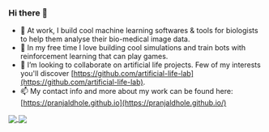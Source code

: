 ### Hi there 👋

<!--
**pranjaldhole/pranjaldhole** is a ✨ _special_ ✨ repository because its `README.md` (this file) appears on your GitHub profile.

Here are some ideas to get you started:

- 🔭 I’m currently working on building cool machine learning software tools for biologists for analyse their bio-medical data.
- 🌱 I’m currently learning ...
- 👯 I’m looking to collaborate on ...
- 🤔 I’m looking for help with ...
- 💬 Ask me about ...
- 📫 How to reach me: ...
- 😄 Pronouns: ...
- ⚡ Fun fact: ...
-->

- 🔭 At work, I build cool machine learning softwares & tools for biologists to help them analyse their bio-medical image data.
- 🌱 In my free time I love building cool simulations and train bots with reinforcement learning that can play games.
- 👯 I’m looking to collaborate on artificial life projects. Few of my interests you'll discover [https://github.com/artificial-life-lab](https://github.com/artificial-life-lab).
- 📫 My contact info and more about my work can be found here: [https://pranjaldhole.github.io](https://pranjaldhole.github.io/)

<a href="https://github.com/anuraghazra/github-readme-stats">
  <img align="center" src="https://github-readme-stats.vercel.app/api/top-langs/?username=pranjaldhole&layout=compact&theme=dark&langs_count=10&hide=Jupyter&count_private=true" />
</a>
<a href="https://github.com/anuraghazra/github-readme-stats">
  <img align="center" src="https://github-readme-stats.vercel.app/api?username=pranjaldhole&theme=dark&show_icons=true&layout=compact&include_all_commits=true&count_private=true,&hide=contribs,stars" />
</a>

